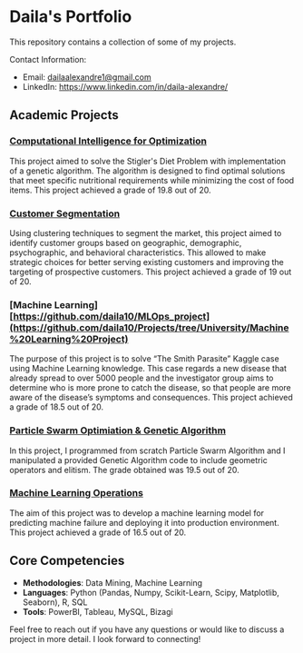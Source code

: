 # Daila's Portfolio

This repository contains a collection of some of my projects.

Contact Information:
- Email: dailaalexandre1@gmail.com 
- LinkedIn: https://www.linkedin.com/in/daila-alexandre/

## Academic Projects

### [Computational Intelligence for Optimization](https://github.com/daila10/CIFO_Group21/tree/main)
This project aimed to solve the Stigler's Diet Problem with implementation of a genetic algorithm. The algorithm is designed to find optimal solutions that meet specific nutritional requirements while minimizing the cost of food items. This project achieved a grade of 19.8 out of 20. <br />

### [Customer Segmentation](https://github.com/daila10/Projects/tree/University/Data%20Mining%20Project)
Using clustering techniques to segment the market, this project aimed to identify customer groups based on geographic, demographic, psychographic, and behavioral characteristics. This allowed to make strategic choices for better serving existing customers and improving the targeting of prospective customers. This project achieved a grade of 19 out of 20. <br />

### [Machine Learning][https://github.com/daila10/MLOps_project](https://github.com/daila10/Projects/tree/University/Machine%20Learning%20Project)
The purpose of this project is to solve “The Smith Parasite” Kaggle case using Machine Learning knowledge. This case regards a new disease that already spread to over 5000 people and the investigator group aims to determine who is more prone to catch the disease, so that people are more aware of the disease’s symptoms and consequences. This project achieved a grade of 18.5 out of 20. <br />

### [Particle Swarm Optimiation & Genetic Algorithm](https://github.com/daila10/Projects/tree/University/Computational%20Methods%20for%20Optimisation)
In this project, I programmed from scratch Particle Swarm Algorithm and I manipulated a provided Genetic Algorithm code to include geometric operators and elitism. The grade obtained was 19.5 out of 20. <br />

### [Machine Learning Operations](https://github.com/daila10/MLOps_project)
The aim of this project was to develop a machine learning model for predicting machine failure and deploying it into production environment. This project achieved a grade of 16.5 out of 20. <br />

## Core Competencies
- **Methodologies**: Data Mining, Machine Learning
- **Languages**:  Python (Pandas, Numpy, Scikit-Learn, Scipy, Matplotlib, Seaborn), R, SQL
-  **Tools**: PowerBI, Tableau, MySQL, Bizagi

Feel free to reach out if you have any questions or would like to discuss a project in more detail. I look forward to connecting!
